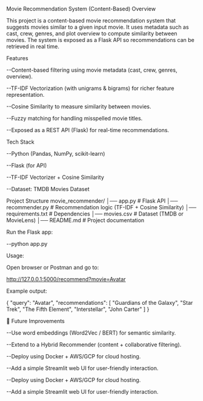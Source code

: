 Movie Recommendation System (Content-Based)
Overview

This project is a content-based movie recommendation system that suggests movies similar to a given input movie.
It uses metadata such as cast, crew, genres, and plot overview to compute similarity between movies.
The system is exposed as a Flask API so recommendations can be retrieved in real time.

Features

--Content-based filtering using movie metadata (cast, crew, genres, overview).

--TF-IDF Vectorization (with unigrams & bigrams) for richer feature representation.

--Cosine Similarity to measure similarity between movies.

--Fuzzy matching for handling misspelled movie titles.

--Exposed as a REST API (Flask) for real-time recommendations.

 Tech Stack

--Python (Pandas, NumPy, scikit-learn)

--Flask (for API)

--TF-IDF Vectorizer + Cosine Similarity

--Dataset: TMDB Movies Dataset

Project Structure
movie_recommender/
│── app.py              # Flask API
│── recommender.py      # Recommendation logic (TF-IDF + Cosine Similarity)
│── requirements.txt    # Dependencies
│── movies.csv          # Dataset (TMDB or MovieLens)
│── README.md           # Project documentation

Run the Flask app:

--python app.py

 Usage:

Open browser or Postman and go to:

http://127.0.0.1:5000/recommend?movie=Avatar

Example output:

{
  "query": "Avatar",
  "recommendations": [
    "Guardians of the Galaxy",
    "Star Trek",
    "The Fifth Element",
    "Interstellar",
    "John Carter"
  ]
}


🔹 Future Improvements

--Use word embeddings (Word2Vec / BERT) for semantic similarity.

--Extend to a Hybrid Recommender (content + collaborative filtering).

--Deploy using Docker + AWS/GCP for cloud hosting.

--Add a simple Streamlit web UI for user-friendly interaction.

--Deploy using Docker + AWS/GCP for cloud hosting.

--Add a simple Streamlit web UI for user-friendly interaction.
